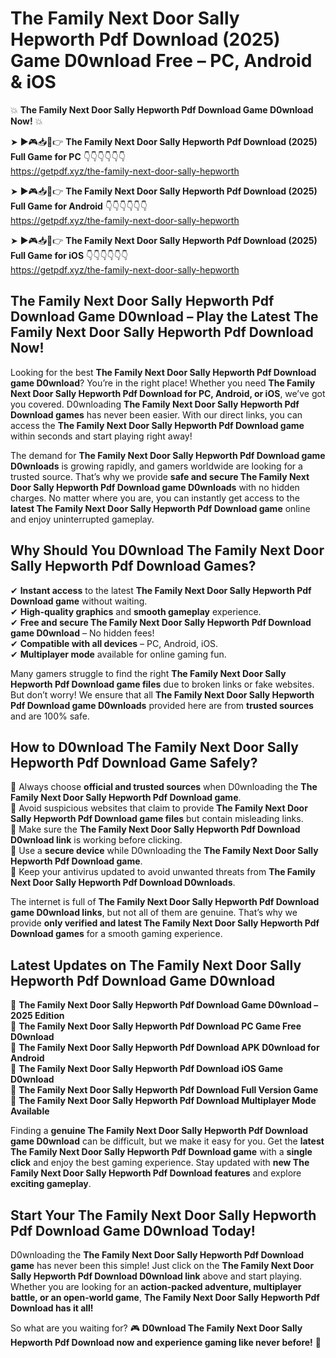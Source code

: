 # The Family Next Door Sally Hepworth Pdf Download (2025) Game D0wnload Free – PC, Android & iOS

💥 **The Family Next Door Sally Hepworth Pdf Download Game D0wnload Now!** 💥  

➤ ►🎮📥📱👉 **The Family Next Door Sally Hepworth Pdf Download (2025) Full Game for PC** 👇👇👇👇👇👇  
https://getpdf.xyz/the-family-next-door-sally-hepworth  

➤ ►🎮📥📱👉 **The Family Next Door Sally Hepworth Pdf Download (2025) Full Game for Android** 👇👇👇👇👇👇  
https://getpdf.xyz/the-family-next-door-sally-hepworth  

➤ ►🎮📥📱👉 **The Family Next Door Sally Hepworth Pdf Download (2025) Full Game for iOS** 👇👇👇👇👇👇  
https://getpdf.xyz/the-family-next-door-sally-hepworth  

## The Family Next Door Sally Hepworth Pdf Download Game D0wnload – Play the Latest The Family Next Door Sally Hepworth Pdf Download Now!

Looking for the best **The Family Next Door Sally Hepworth Pdf Download game D0wnload**? You’re in the right place! Whether you need **The Family Next Door Sally Hepworth Pdf Download for PC, Android, or iOS**, we’ve got you covered. D0wnloading **The Family Next Door Sally Hepworth Pdf Download games** has never been easier. With our direct links, you can access the **The Family Next Door Sally Hepworth Pdf Download game** within seconds and start playing right away!  

The demand for **The Family Next Door Sally Hepworth Pdf Download game D0wnloads** is growing rapidly, and gamers worldwide are looking for a trusted source. That’s why we provide **safe and secure The Family Next Door Sally Hepworth Pdf Download game D0wnloads** with no hidden charges. No matter where you are, you can instantly get access to the **latest The Family Next Door Sally Hepworth Pdf Download game** online and enjoy uninterrupted gameplay.  

## **Why Should You D0wnload The Family Next Door Sally Hepworth Pdf Download Games?**  

✔ **Instant access** to the latest **The Family Next Door Sally Hepworth Pdf Download game** without waiting.  
✔ **High-quality graphics** and **smooth gameplay** experience.  
✔ **Free and secure The Family Next Door Sally Hepworth Pdf Download game D0wnload** – No hidden fees!  
✔ **Compatible with all devices** – PC, Android, iOS.  
✔ **Multiplayer mode** available for online gaming fun.  

Many gamers struggle to find the right **The Family Next Door Sally Hepworth Pdf Download game files** due to broken links or fake websites. But don’t worry! We ensure that all **The Family Next Door Sally Hepworth Pdf Download game D0wnloads** provided here are from **trusted sources** and are 100% safe.  

## **How to D0wnload The Family Next Door Sally Hepworth Pdf Download Game Safely?**  

📌 Always choose **official and trusted sources** when D0wnloading the **The Family Next Door Sally Hepworth Pdf Download game**.  
📌 Avoid suspicious websites that claim to provide **The Family Next Door Sally Hepworth Pdf Download game files** but contain misleading links.  
📌 Make sure the **The Family Next Door Sally Hepworth Pdf Download D0wnload link** is working before clicking.  
📌 Use a **secure device** while D0wnloading the **The Family Next Door Sally Hepworth Pdf Download game**.  
📌 Keep your antivirus updated to avoid unwanted threats from **The Family Next Door Sally Hepworth Pdf Download D0wnloads**.  

The internet is full of **The Family Next Door Sally Hepworth Pdf Download game D0wnload links**, but not all of them are genuine. That’s why we provide **only verified and latest The Family Next Door Sally Hepworth Pdf Download games** for a smooth gaming experience.  

## **Latest Updates on The Family Next Door Sally Hepworth Pdf Download Game D0wnload**  

🔹 **The Family Next Door Sally Hepworth Pdf Download Game D0wnload – 2025 Edition**  
🔹 **The Family Next Door Sally Hepworth Pdf Download PC Game Free D0wnload**  
🔹 **The Family Next Door Sally Hepworth Pdf Download APK D0wnload for Android**  
🔹 **The Family Next Door Sally Hepworth Pdf Download iOS Game D0wnload**  
🔹 **The Family Next Door Sally Hepworth Pdf Download Full Version Game**  
🔹 **The Family Next Door Sally Hepworth Pdf Download Multiplayer Mode Available**  

Finding a **genuine The Family Next Door Sally Hepworth Pdf Download game D0wnload** can be difficult, but we make it easy for you. Get the **latest The Family Next Door Sally Hepworth Pdf Download game** with a **single click** and enjoy the best gaming experience. Stay updated with **new The Family Next Door Sally Hepworth Pdf Download features** and explore **exciting gameplay**.  

## **Start Your The Family Next Door Sally Hepworth Pdf Download Game D0wnload Today!**  

D0wnloading the **The Family Next Door Sally Hepworth Pdf Download game** has never been this simple! Just click on the **The Family Next Door Sally Hepworth Pdf Download D0wnload link** above and start playing. Whether you are looking for an **action-packed adventure, multiplayer battle, or an open-world game**, **The Family Next Door Sally Hepworth Pdf Download has it all!**  

So what are you waiting for? 🎮 **D0wnload The Family Next Door Sally Hepworth Pdf Download now and experience gaming like never before!** 🚀  
